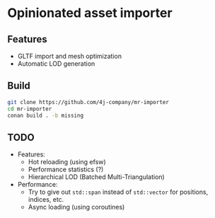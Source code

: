 # Opinionated asset importer

## Features
- GLTF import and mesh optimization
- Automatic LOD generation

## Build
```bash
git clone https://github.com/4j-company/mr-importer
cd mr-importer
conan build . -b missing
```

## TODO
- Features:
    - Hot reloading (using efsw)
    - Performance statistics (?)
    - Hierarchical LOD (Batched Multi-Triangulation)
- Performance:
    - Try to give out `std::span` instead of `std::vector` for positions, indices, etc.
    - Async loading (using coroutines)
